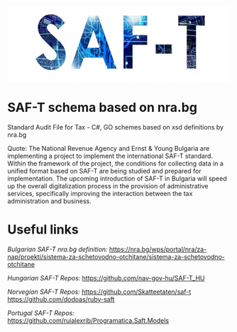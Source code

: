 ![alt text](https://github.com/g-vvv/SAF-T/blob/main/saft.png?raw=true)

# SAF-T schema based on nra.bg
Standard Audit File for Tax - C#, GO schemes based on xsd definitions by nra.bg

Quote:
The National Revenue Agency and Ernst & Young Bulgaria are implementing a project to implement the international SAF-T standard. Within the framework of the project, the conditions for collecting data in a unified format based on SAF-T are being studied and prepared for implementation. The upcoming introduction of SAF-T in Bulgaria will speed up the overall digitalization process in the provision of administrative services, specifically improving the interaction between the tax administration and business.

# Useful links

*Bulgarian SAF-T nra.bg definition:*
https://nra.bg/wps/portal/nra/za-nap/proekti/sistema-za-schetovodno-otchitane/sistema-za-schetovodno-otchitane

*Hungarian SAF-T Repos:*
https://github.com/nav-gov-hu/SAF-T_HU

*Norvegian SAF-T Repos:*
https://github.com/Skatteetaten/saf-t
https://github.com/dodoas/ruby-saft

*Portugal SAF-T Repos:*
https://github.com/ruialexrib/Programatica.Saft.Models


